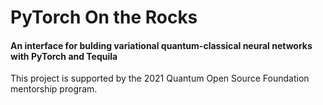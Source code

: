 <h1> PyTorch On the Rocks </h2>


<h4> An interface for bulding variational quantum-classical neural networks with PyTorch and Tequila </h4>


This project is supported by the 2021 Quantum Open Source Foundation mentorship program.
